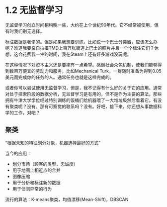 # 1.2 无监督学习

无监督学习创立时间稍稍晚一些，大约在上个世纪90年代。它不经常被使用，但有时我们别无选择。

标注数据是奢侈的。但是如果我想要训练，比如说一个巴士分类器，应该怎么办呢？难道我要亲自拍摄TMD上百万张街道上巴士的照片并且一个个标注它们？休想，这会花费我一生的时间，我在Steam上还有好多游戏没玩呢。

在这种情况下对资本主义还是要抱有一点希望。感谢社会众包机制，使我们能够得到数百万便宜的劳动力和服务，比如Mechanical Turk，一群随时准备为得到0.05美元而完成你的任务的人。通常任务也就是这样完成的。

或者你可以尝试使用无监督学习，但是，我不记得有什么好的关于它的应用。通常对处于探索阶段的数据分析，无监督学习是有用的，但不是作为主要的算法。那些拥有牛津大学学位经过特别训练的饭桶们给机器喂了一大堆垃圾然后看着它。有没有聚类呢？没有。那有可察觉的联系吗？没有。好吧，接下来，你还想从事数据科学的工作，对吧？

## 聚类

“根据未知的特征划分对象，机器选择最好的方式”

当今的应用：

* 划分市场（顾客的类型，忠诚度）
* 用于地图上相近点的合并
* 图像压缩
* 用于分析和标注新的数据
* 用于侦测异常的行为

流行的算法：K-means聚类，均值漂移(Mean-Shift)，DBSCAN


